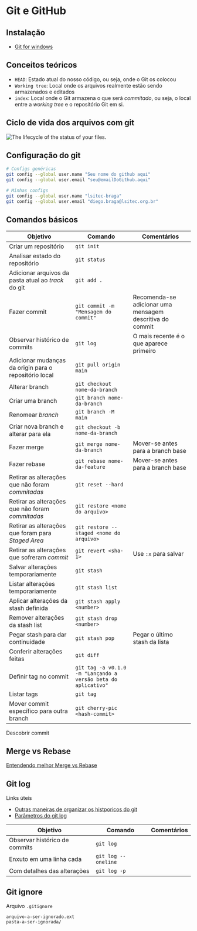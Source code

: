 # Git e GitHub

## Instalação

- [Git for windows](https://git-scm.com/)

## Conceitos teóricos

-   `HEAD`: Estado atual do nosso código, ou seja, onde o Git os colocou
-   `Working tree`: Local onde os arquivos realmente estão sendo armazenados e editados
-   `index`: Local onde o Git armazena o que será  _commitado_, ou seja, o local entre a  _working tree_  e o repositório Git em si.

## Ciclo de vida dos arquivos com git

![The lifecycle of the status of your files.](https://git-scm.com/book/en/v2/images/lifecycle.png)

## Configuração do git

```bash
# Configs genéricas
git config --global user.name "Seu nome do github aqui"
git config --global user.email "seu@emailDoGithub.aqui"

# Minhas configs
git config --global user.name "lsitec-braga"
git config --global user.email "diego.braga@lsitec.org.br"
```

## Comandos básicos

Objetivo|Comando|Comentários
-|-|-
Criar um repositório|`git init`|
Analisar estado do repositório|`git status`|
Adicionar arquivos da pasta atual ao *track* do git|`git add .`|
Fazer commit|`git commit -m "Mensagem do commit"`|Recomenda-se adicionar uma mensagem descritiva do commit|
Observar histórico de commits|`git log`|O mais recente é o que aparece primeiro
Adicionar mudanças da origin para o repositório local|`git pull origin main`|
Alterar branch|`git checkout nome-da-branch`|
Criar uma branch|`git branch nome-da-branch`|
Renomear _branch_|`git branch -M main`|
Criar nova branch e alterar para ela|`git checkout -b nome-da-branch`|
Fazer merge|`git merge nome-da-branch`|Mover-se antes para a branch base
Fazer rebase|`git rebase nome-da-feature`|Mover-se antes para a branch base
Retirar as alterações que não foram _commitadas_|`git reset --hard`|
Retirar as alterações que não foram _commitadas_|`git restore <nome do arquivo>`|
Retirar as alterações que foram para _Staged Area_|`git restore --staged <nome do arquivo>`|
Retirar as alterações que sofreram _commit_|`git revert <sha-1>`|Use `:x` para salvar
Salvar alterações temporariamente|`git stash`|
Listar alterações temporariamente|`git stash list`|
Aplicar alterações da stash definida|`git stash apply <number>`|
Remover alterações da stash list|`git stash drop <number>`|
Pegar stash para dar continuidade|`git stash pop`|Pegar o último stash da lista
Conferir alterações feitas|`git diff`
Definir tag no commit|`git tag -a v0.1.0 -m "Lançando a versão beta do aplicativo"`|
Listar tags|`git tag`|
Mover commit específico para outra branch|`git cherry-pic <hash-commit>`|
Descobrir commit 

## Merge vs Rebase

[Entendendo melhor Merge vs Rebase](https://medium.datadriveninvestor.com/git-rebase-vs-merge-cc5199edd77c)

## Git log

Links úteis

- [Outras maneiras de organizar os histporicos do git](https://devhints.io/git-log)
- [Parâmetros do git log](https://devhints.io/git-log-format)

Objetivo|Comando|Comentários
-|-|-
Observar histórico de commits|`git log`|
Enxuto em uma linha cada|`git log --oneline`|
Com detalhes das alterações|`git log -p`

## Git ignore

Arquivo `.gitignore`

```
arquivo-a-ser-ignorado.ext
pasta-a-ser-ignorada/
```
<!--stackedit_data:
eyJoaXN0b3J5IjpbLTU3NDUzMjU4MSwtMzY0NTAwMjExLDMwMT
I1NjQyNCwtNzIzMjU3MTMyLDE2NDA3Mjk2NTAsMTY1Njg1MTM5
NiwtMTk2MjMwODEwOSwxOTY2MTExMDYzLDU3NzQ5NTM4NywtMj
A0NTU1NTc4LC03Mjk1NzUxOTgsMTQzMzM2MDg2Myw3NjcyOTMy
NzQsLTY2NzUzNzM0Nyw3ODkxNTQ5ODcsLTE5Nzg3NTI5MzQsLT
E4MDE2MzAwMzIsOTYzMjU2ODI5LC0xOTQxNDk1NzMzLC04NTI4
MTY4NjldfQ==
-->